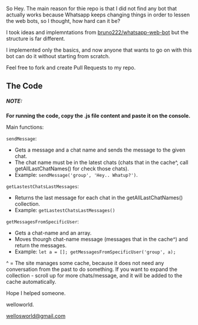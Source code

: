 So Hey. The main reason for thie repo is that I did not find any bot that actually works because Whatsapp keeps changing things in order to lessen the web bots, so I thought, how hard can it be?

I took ideas and implemntations from [bruno222/whatsapp-web-bot](https://github.com/bruno222/whatsapp-web-bot) but the structure is far different.

I implemented only the basics, and now anyone that wants to go on with this bot can do it without starting from scratch.

Feel free to fork and create Pull Requests to my repo.

## The Code ##

##### NOTE: #####

**For running the code, copy the .js file content and paste it on the console.**

Main functions:

`sendMessage`:
 - Gets a message and a chat name and sends the message to the given chat.
 - The chat name must be in the latest chats (chats that in the cache^, call getAllLastChatNames() for check those chats).
 - Example: `sendMessage('group', 'Hey.. Whatup?')`.

`getLastestChatsLastMessages`:
 - Returns the last message for each chat in the getAllLastChatNames() collection.
 - Example: `getLastestChatsLastMessages()`

`getMessagesFromSpecificUser`:
 - Gets a chat-name and an array.
 - Moves thourgh chat-name message (messages that in the cache^) and return the messages.
 - Example: `let a = []; getMessagesFromSpecificUser('group', a);`


^ = The site manages some cache, because it does not need any conversation from the past to do something. If you want to expand the collection - scroll up for more chats/message, and it will be added to the cache automatically.

Hope I helped someone.

welloworld.

wellosworld@gmail.com